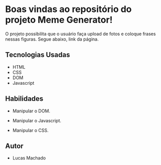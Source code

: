 # Boas vindas ao repositório do projeto Meme Generator!

O projeto possibilita que o usuário faça upload de fotos e coloque frases nessas figuras. Segue abaixo, link da página.

## Tecnologias Usadas

- HTML
- CSS
- DOM
- Javascript

## Habilidades

- Manipular o DOM.

- Manipular o Javascript.

- Manipular o CSS.

## Autor 

- Lucas Machado